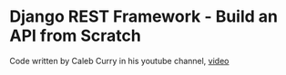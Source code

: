 # Django REST Framework - Build an API from Scratch
Code written by Caleb Curry in his youtube channel, [video](https://www.youtube.com/watch?v=i5JykvxUk_A)

